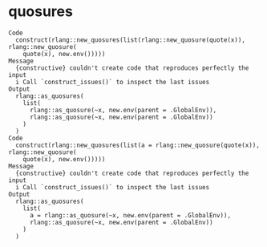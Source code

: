 # quosures

    Code
      construct(rlang::new_quosures(list(rlang::new_quosure(quote(x)), rlang::new_quosure(
        quote(x), new.env()))))
    Message
      {constructive} couldn't create code that reproduces perfectly the input
      i Call `construct_issues()` to inspect the last issues
    Output
      rlang::as_quosures(
        list(
          rlang::as_quosure(~x, new.env(parent = .GlobalEnv)),
          rlang::as_quosure(~x, new.env(parent = .GlobalEnv))
        )
      )
    Code
      construct(rlang::new_quosures(list(a = rlang::new_quosure(quote(x)), rlang::new_quosure(
        quote(x), new.env()))))
    Message
      {constructive} couldn't create code that reproduces perfectly the input
      i Call `construct_issues()` to inspect the last issues
    Output
      rlang::as_quosures(
        list(
          a = rlang::as_quosure(~x, new.env(parent = .GlobalEnv)),
          rlang::as_quosure(~x, new.env(parent = .GlobalEnv))
        )
      )

